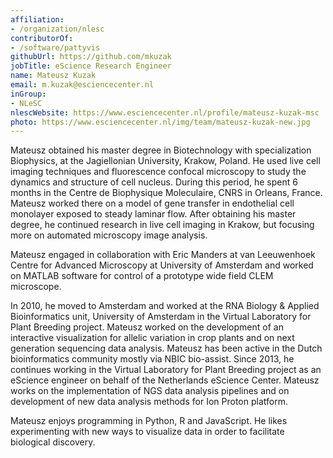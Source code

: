 ```yaml
---
affiliation:
- /organization/nlesc
contributorOf:
- /software/pattyvis
githubUrl: https://github.com/mkuzak
jobTitle: eScience Research Engineer
name: Mateusz Kuzak
email: m.kuzak@esciencecenter.nl
inGroup:
- NLeSC
nlescWebsite: https://www.esciencecenter.nl/profile/mateusz-kuzak-msc
photo: https://www.esciencecenter.nl/img/team/mateusz-kuzak-new.jpg
---
```

Mateusz obtained his master degree in Biotechnology with specialization Biophysics, at the Jagiellonian University, Krakow, Poland. He used live cell imaging techniques and fluorescence confocal microscopy to study the dynamics and structure of cell nucleus. During this period, he spent 6 months in the Centre de Biophysique Moleculaire, CNRS in Orleans, France. Mateusz worked there on a model of gene transfer in endothelial cell monolayer exposed to steady laminar flow. After obtaining his master degree, he continued research in live cell imaging in Krakow, but focusing more on automated microscopy image analysis.

Mateusz engaged in collaboration with Eric Manders at van Leeuwenhoek Centre for Advanced Microscopy at University of Amsterdam and worked on MATLAB software for control of a prototype wide field CLEM microscope.

In 2010, he moved to Amsterdam and worked at the RNA Biology & Applied Bioinformatics unit, University of Amsterdam in the Virtual Laboratory for Plant Breeding project. Mateusz worked on the development of an interactive visualization for allelic variation in crop plants and on next generation sequencing data analysis. Mateusz has been active in the Dutch bioinformatics community mostly via NBIC bio-assist. 
Since 2013, he continues working in the Virtual Laboratory for Plant Breeding project as an eScience engineer on behalf of the Netherlands eScience Center. Mateusz works on the implementation of NGS data analysis pipelines and on development of new data analysis methods for Ion Proton platform.

Mateusz enjoys programming in Python, R and JavaScript. He likes experimenting with new ways to visualize data in order to facilitate biological discovery.

